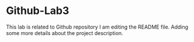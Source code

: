 # Github-Lab3
This lab is related to Github repository
I am editing the README file. Adding some more details about the project description.
